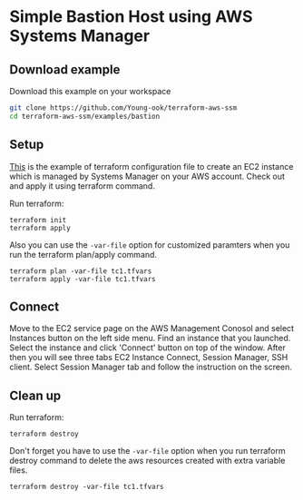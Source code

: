 # Simple Bastion Host using AWS Systems Manager

## Download example
Download this example on your workspace
```sh
git clone https://github.com/Young-ook/terraform-aws-ssm
cd terraform-aws-ssm/examples/bastion
```

## Setup
[This](https://github.com/Young-ook/terraform-aws-ssm/blob/main/examples/bastion/main.tf) is the example of terraform configuration file to create an EC2 instance which is managed by Systems Manager on your AWS account. Check out and apply it using terraform command.

Run terraform:
```
terraform init
terraform apply
```
Also you can use the `-var-file` option for customized paramters when you run the terraform plan/apply command.
```
terraform plan -var-file tc1.tfvars
terraform apply -var-file tc1.tfvars
```

## Connect
Move to the EC2 service page on the AWS Management Conosol and select Instances button on the left side menu. Find an instance that you launched. Select the instance and click 'Connect' button on top of the window. After then you will see three tabs EC2 Instance Connect, Session Manager, SSH client. Select Session Manager tab and follow the instruction on the screen.

## Clean up
Run terraform:
```
terraform destroy
```
Don't forget you have to use the `-var-file` option when you run terraform destroy command to delete the aws resources created with extra variable files.
```
terraform destroy -var-file tc1.tfvars
```
